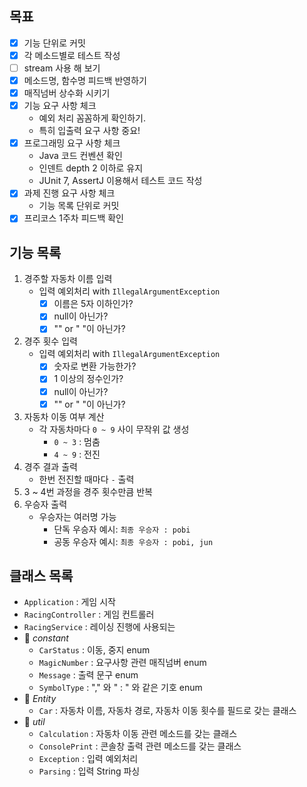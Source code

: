## 목표
- [x] 기능 단위로 커밋
- [x] 각 메소드별로 테스트 작성
- [ ] stream 사용 해 보기
- [x] 메소드명, 함수명 피드백 반영하기
- [x] 매직넘버 상수화 시키기
- [x] 기능 요구 사항 체크
  - 예외 처리 꼼꼼하게 확인하기.
  - 특히 입출력 요구 사항 중요! 
- [x] 프로그래밍 요구 사항 체크
  - Java 코드 컨벤션 확인
  - 인덴트 depth 2 이하로 유지
  - JUnit 7, AssertJ 이용해서 테스트 코드 작성
- [x] 과제 진행 요구 사항 체크
  - 기능 목록 단위로 커밋   
- [x] 프리코스 1주차 피드백 확인

## 기능 목록
1. 경주할 자동차 이름 입력
   - 입력 예외처리 with `IllegalArgumentException`
     - [x] 이름은 5자 이하인가?
     - [x] null이 아닌가?
     - [x] "" or " "이 아닌가?
2. 경주 횟수 입력
   - 입력 예외처리 with `IllegalArgumentException`
     - [x] 숫자로 변환 가능한가?
     - [x] 1 이상의 정수인가?
     - [x] null이 아닌가?
     - [x] "" or " "이 아닌가?
3. 자동차 이동 여부 계산
   - 각 자동차마다 `0 ~ 9` 사이 무작위 값 생성
     - `0 ~ 3` : 멈춤
     - `4 ~ 9` : 전진
4. 경주 결과 출력
   - 한번 전진할 때마다 `-` 출력
5. 3 ~ 4번 과정을 경주 횟수만큼 반복
6. 우승자 출력
   - 우승자는 여러명 가능
     - 단독 우승자 예시: `최종 우승자 : pobi`
     - 공동 우승자 예시: `최종 우승자 : pobi, jun`

## 클래스 목록
- `Application` : 게임 시작  
- `RacingController` : 게임 컨트롤러  
- `RacingService` : 레이싱 진행에 사용되는 
- 📂 *constant*
  - `CarStatus` : 이동, 중지 enum
  - `MagicNumber` : 요구사항 관련 매직넘버 enum
  - `Message` : 출력 문구 enum
  - `SymbolType` : "," 와 " : " 와 같은 기호 enum
- 📂 *Entity*
  - `Car` : 자동차 이름, 자동차 경로, 자동차 이동 횟수를 필드로 갖는 클래스
- 📂 *util*
  - `Calculation` : 자동차 이동 관련 메소드를 갖는 클래스
  - `ConsolePrint` : 콘솔창 출력 관련 메소드를 갖는 클래스
  - `Exception` : 입력 예외처리
  - `Parsing` : 입력 String 파싱

